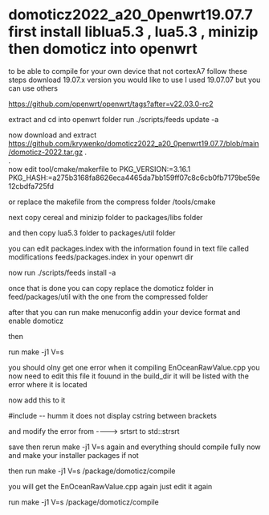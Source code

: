 # domoticz2022_a20_0penwrt19.07.7   first install liblua5.3 , lua5.3 , minizip then domoticz into openwrt

to be able to compile for your own  device that not cortexA7 follow these steps
 download 19.07.x version you would like to use I used 19.07.07 but you can use others
 
 https://github.com/openwrt/openwrt/tags?after=v22.03.0-rc2
 
  extract  and cd into openwrt folder
  run ./scripts/feeds update -a
 
  now download and extract
  https://github.com/krywenko/domoticz2022_a20_0penwrt19.07.7/blob/main/domoticz-2022.tar.gz
.  
.  
now edit  tool/cmake/makerfile  to
PKG_VERSION:=3.16.1
PKG_HASH:=a275b3168fa8626eca4465da7bb159ff07c8c6cb0fb7179be59e12cbdfa725fd

or replace the makefile from the compress folder /tools/cmake

next copy cereal and minizip folder to packages/libs folder

and then copy lua5.3 folder to packages/util folder

you can edit packages.index with the information  found in text file called  modifications feeds/packages.index in your openwrt dir

now run ./scripts/feeds install -a

once that is done  you can copy replace the domoticz folder  in feed/packages/util with the one from the compressed folder

after that  you can run make menuconfig   addin your device format and enable domoticz

 then
 
 run make -j1 V=s
 
 you should olny get one  error when it compiling  EnOceanRawValue.cpp  you now need to edit this file  it fouund in the build_dir  it will be listed with the error where it is located
 
 now add this to it
 
 #include <cstring>   -- humm it does not display cstring  between brackets 
 
 and modify the  error  from  ----> srtsrt to std::strsrt
 
  save  then rerun make -j1 V=s again
  and everything should compile fully now and make your installer packages 
  if not
 
  then run make -j1 V=s /package/domoticz/compile
 
   you will get the EnOceanRawValue.cpp again just edit it again   
 
 run make -j1 V=s /package/domoticz/compile


